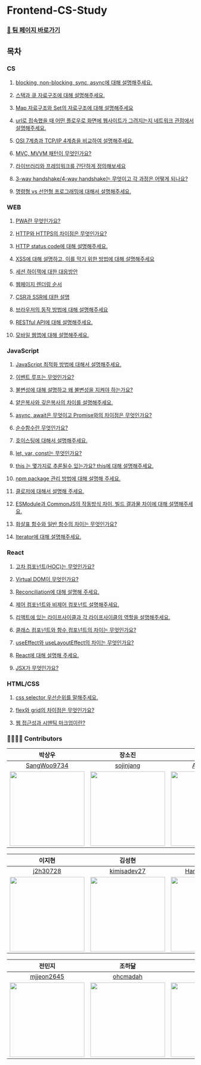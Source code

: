 # Frontend-CS-Study

### [🚀 팀 페이지 바로가기](https://pollen-port-115.notion.site/a8087a0d819241dca0a4eb5f8ec87908)

## 목차

### CS

1. [blocking, non-blocking, sync, async에 대해 설명해주세요.](https://github.com/wanted-pre-onboarding-team-9/Frontend-Interview-Study/blob/main/CS/blocking-nonbloking-sync-async.md)

2. [스택과 큐 자료구조에 대해 설명해주세요.](https://github.com/wanted-pre-onboarding-team-9/Frontend-Interview-Study/blob/main/CS/stack-queue.md)

3. [Map 자료구조와 Set의 자료구조에 대해 설명해주세요](https://github.com/wanted-pre-onboarding-team-9/Frontend-Interview-Study/blob/main/CS/map-set.md)

4. [url로 접속했을 때 어떤 플로우로 화면에 웹사이트가 그려지는지 네트워크 관점에서 설명해주세요.](https://github.com/wanted-pre-onboarding-team-9/Frontend-Interview-Study/blob/main/CS/what-happens-when-you-type-a-url-into-your-browser.md)

5. [OSI 7계층과 TCP/IP 4계층을 비교하여 설명해주세요.](https://github.com/wanted-pre-onboarding-team-9/Frontend-Interview-Study/blob/main/CS/OSI-TCPIP.md)

6. [MVC, MVVM 패턴이 무엇인가요?](https://github.com/wanted-pre-onboarding-team-9/Frontend-Interview-Study/blob/main/CS/mvc-mvvm-pattern.md)

7. [라이브러리와 프레임워크를 간단하게 정의해보세요](./CS/library-framework.md)

8. [3-way handshake/4-way handshake는 무엇이고 각 과정은 어떻게 되나요?](https://github.com/wanted-pre-onboarding-team-9/Frontend-Interview-Study/blob/main/CS/3-way-handshake-4-way-handshake.md)

9. [명령형 vs 선언형 프로그래밍에 대해서 설명해주세요.](https://github.com/wanted-pre-onboarding-team-9/Frontend-CS-Study/blob/main/CS/Imperative-Declarative.md)

### WEB

1. [PWA란 무엇인가요?](https://github.com/wanted-pre-onboarding-team-9/Frontend-Interview-Study/blob/main/Web/PWA.md)

2. [HTTP와 HTTPS의 차이점은 무엇인가요?](https://github.com/wanted-pre-onboarding-team-9/Frontend-Interview-Study/blob/main/Web/http-https.md)

3. [HTTP status code에 대해 설명해주세요.](https://github.com/wanted-pre-onboarding-team-9/Frontend-Interview-Study/blob/main/Web/http-status-code.md)

4. [XSS에 대해 설명하고, 이를 막기 위한 방법에 대해 설명해주세요](https://github.com/wanted-pre-onboarding-team-9/Frontend-Interview-Study/blob/main/Web/xss.md)

5. [세션 하이잭에 대한 대응방안](https://github.com/wanted-pre-onboarding-team-9/Frontend-Interview-Study/blob/main/Web/session-hijack.md)

6. [웹페이지 렌더링 순서](https://github.com/wanted-pre-onboarding-team-9/Frontend-Interview-Study/blob/main/Web/browser-rendering.md)

7. [CSR과 SSR에 대한 설명](https://github.com/wanted-pre-onboarding-team-9/Frontend-Interview-Study/blob/main/Web/csr-ssr.md)

8. [브라우저의 동작 방법에 대해 설명해주세요](./Web/browser-operating.md)

9. [RESTful API에 대해 설명해주세요.](https://github.com/wanted-pre-onboarding-team-9/Frontend-Interview-Study/blob/main/Web/RESTful-API.md)

10. [모바일 웹앱에 대해 설명해주세요.](https://github.com/wanted-pre-onboarding-team-9/Frontend-Interview-Study/blob/main/Web/mobile-web-app.md)

### JavaScript

1. [JavaScript 최적화 방법에 대해서 설명해주세요.](https://github.com/wanted-pre-onboarding-team-9/Frontend-Interview-Study/blob/main/JavaScript/javascript-optimize.md)

2. [이벤트 루프는 무엇인가요?](https://github.com/wanted-pre-onboarding-team-9/Frontend-Interview-Study/blob/main/JavaScript/event-loop.md)

3. [불변성에 대해 설명하고 왜 불변성을 지켜야 하는가요?](/JavaScript/Immutability.md)

4. [얕은복사와 깊은복사의 차이를 설명해주세요.](/JavaScript/shallow-copy_deep-copy.md)

5. [async, await은 무엇이고 Promise와의 차이점은 무엇인가요?](https://github.com/wanted-pre-onboarding-team-9/Frontend-Interview-Study/blob/main/JavaScript/async-await-promise.md)

6. [순수함수란 무엇인가요?](https://github.com/wanted-pre-onboarding-team-9/Frontend-Interview-Study/blob/main/JavaScript/pure-function.md)

7. [호이스팅에 대해서 설명해주세요.](https://github.com/wanted-pre-onboarding-team-9/Frontend-Interview-Study/blob/main/JavaScript/hoisting.md)

8. [let, var, const는 무엇인가요?](https://github.com/wanted-pre-onboarding-team-9/Frontend-Interview-Study/blob/main/JavaScript/let-var-const.md)

9. [this 는 몇가지로 추론될수 있는가요? this에 대해 설명해주세요.](https://github.com/wanted-pre-onboarding-team-9/Frontend-Interview-Study/blob/main/JavaScript/this.md)

10. [npm package 관리 방법에 대해 설명해 주세요.](https://github.com/wanted-pre-onboarding-team-9/Frontend-Interview-Study/blob/main/JavaScript/npm.md)

11. [클로저에 대해서 설명해 주세요.](https://github.com/wanted-pre-onboarding-team-9/Frontend-Interview-Study/blob/main/JavaScript/closure.md)

12. [ESModule과 CommonJS의 작동방식 차이, 빌드 결과물 차이에 대해 설명해주세요.](https://github.com/wanted-pre-onboarding-team-9/Frontend-Interview-Study/blob/main/JavaScript/ESModule-CommonJS.md)

13. [화살표 함수와 일반 함수의 차이는 무엇인가요? ](https://github.com/wanted-pre-onboarding-team-9/Frontend-Interview-Study/blob/main/JavaScript/function-differences.md)

14. [Iterator에 대해 설명해주세요.](https://github.com/wanted-pre-onboarding-team-9/Frontend-CS-Study/blob/main/JavaScript/iterator.md)

### React

1. [고차 컴포넌트(HOC)는 무엇인가요?](https://github.com/wanted-pre-onboarding-team-9/Frontend-Interview-Study/blob/main/React/HOC.md)

2. [Virtual DOM이 무엇인가요?](https://github.com/wanted-pre-onboarding-team-9/Frontend-Interview-Study/blob/main/React/virtual-dom.md)

3. [Reconciliation에 대해 설명해 주세요.](https://github.com/wanted-pre-onboarding-team-9/Frontend-Interview-Study/blob/main/React/reconciliation.md)

4. [제어 컴포넌트와 비제어 컴포넌트 설명해주세요.](https://github.com/wanted-pre-onboarding-team-9/Frontend-Interview-Study/blob/main/React/controlled-uncontrolled-component.md)

5. [리액트에 있는 라이프사이클과 각 라이프사이클의 역할을 설명해주세요.](https://github.com/wanted-pre-onboarding-team-9/Frontend-Interview-Study/blob/main/React/react-lifecycle.md)

6. [클래스 컴포넌트와 함수 컴포넌트의 차이는 무엇인가요?](https://github.com/wanted-pre-onboarding-team-9/Frontend-Interview-Study/blob/main/React/class-function-component.md)

7. [useEffect와 useLayoutEffect의 차이는 무엇인가요?](https://github.com/wanted-pre-onboarding-team-9/Frontend-Interview-Study/blob/main/React/useEffect-useLayoutEffect.md)

8. [React에 대해 설명해 주세요.](https://github.com/wanted-pre-onboarding-team-9/Frontend-Interview-Study/blob/main/React/react-description.md)

9. [JSX가 무엇인가요?](https://github.com/wanted-pre-onboarding-team-9/Frontend-CS-Study/blob/main/React/JSX.md)

### HTML/CSS

1. [css selector 우선순위를 말해주세요.](https://github.com/wanted-pre-onboarding-team-9/Frontend-Interview-Study/blob/main/CSS/css-selector.md)

2. [flex와 grid의 차이점은 무엇인가요?](https://github.com/wanted-pre-onboarding-team-9/Frontend-Interview-Study/blob/main/CSS/flex-grid.md)

3. [웹 접근성과 시맨틱 마크업이란?](https://github.com/wanted-pre-onboarding-team-9/Frontend-Interview-Study/blob/main/CSS/web-accessibility.md)

### 👨‍👩‍👧‍👦 Contributors

|                                           박상우                                            |                                            장소진                                            |                                           이아영                                            |
| :-----------------------------------------------------------------------------------------: | :------------------------------------------------------------------------------------------: | :-----------------------------------------------------------------------------------------: |
|                        [SangWoo9734](https://github.com/SangWoo9734)                        |                          [sojinjang](https://github.com/sojinjang)                           |                           [ARONGLEE](https://github.com/ARONGLEE)                           |
| <img src="https://avatars.githubusercontent.com/u/49917043?v=4" width="200" height="200" /> | <img src="https://avatars.githubusercontent.com/u/111125577?v=6" width="200" height="200" /> | <img src="https://avatars.githubusercontent.com/u/74637336?v=4" width="200" height="200" /> |

|                                           이지현                                            |                                           김성현                                            |                                           이한나                                            |
| :-----------------------------------------------------------------------------------------: | :-----------------------------------------------------------------------------------------: | :-----------------------------------------------------------------------------------------: |
|                           [j2h30728](https://github.com/j2h30728)                           |                        [kimisadev27](https://github.com/kimisadev27)                        |                       [Han-Na-05-22](https://github.com/Han-Na-05-22)                       |
| <img src="https://avatars.githubusercontent.com/u/60846068?v=4" width="200" height="200" /> | <img src="https://avatars.githubusercontent.com/u/34756233?v=4" width="200" height="200" /> | <img src="https://avatars.githubusercontent.com/u/97869178?v=4" width="200" height="200" /> |

|                                            전민지                                            |                                           조하닮                                            |                                            김현정                                            |
| :------------------------------------------------------------------------------------------: | :-----------------------------------------------------------------------------------------: | :------------------------------------------------------------------------------------------: |
|                         [mjjeon2645](https://github.com/mjjeon2645)                          |                           [ohcmadah](https://github.com/ohcmadah)                           |                            [sena-22](https://github.com/sena-22)                             |
| <img src="https://avatars.githubusercontent.com/u/104840243?v=4" width="200" height="200" /> | <img src="https://avatars.githubusercontent.com/u/52340070?v=4" width="200" height="200" /> | <img src="https://avatars.githubusercontent.com/u/110877564?v=4" width="200" height="200" /> |
